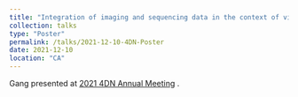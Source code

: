 ```yaml
---
title: "Integration of imaging and sequencing data in the context of visual cell sorting"
collection: talks
type: "Poster"
permalink: /talks/2021-12-10-4DN-Poster
date: 2021-12-10
location: "CA"
---
```

Gang presented at [2021 4DN Annual Meeting](https://www.4dnucleome.org/4dn-annual-meeting-2021.html) . 